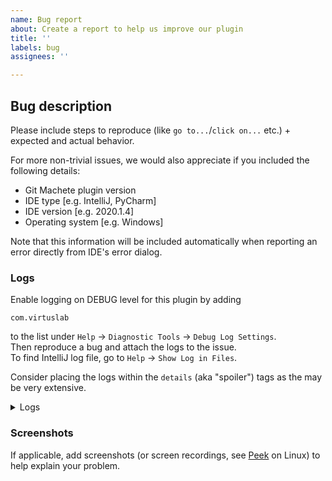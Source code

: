 ```yaml
---
name: Bug report
about: Create a report to help us improve our plugin
title: ''
labels: bug
assignees: ''

---
```


## Bug description
Please include steps to reproduce (like `go to...`/`click on...` etc.) + expected and actual behavior.

For more non-trivial issues, we would also appreciate if you included the following details:
 - Git Machete plugin version
 - IDE type [e.g. IntelliJ, PyCharm]
 - IDE version [e.g. 2020.1.4]
 - Operating system [e.g. Windows]

Note that this information will be included automatically when reporting an error directly from IDE's error dialog.

### Logs
Enable logging on DEBUG level for this plugin by adding
```
com.virtuslab
```
to the list under `Help` -> `Diagnostic Tools` -> `Debug Log Settings`.<br/>
Then reproduce a bug and attach the logs to the issue.<br/>
To find IntelliJ log file, go to `Help` -> `Show Log in Files`.

Consider placing the logs within the `details` (aka "spoiler") tags as the may be very extensive.

<details>
<summary>Logs</summary>
Logs go here
</details>

### Screenshots
If applicable, add screenshots (or screen recordings, see [Peek](https://github.com/phw/peek#peek---an-animated-gif-recorder) on Linux)
to help explain your problem.
